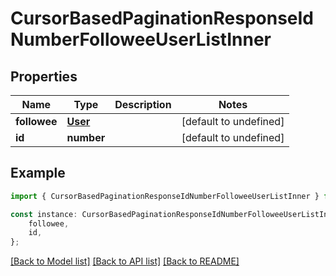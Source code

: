 # CursorBasedPaginationResponseIdNumberFolloweeUserListInner


## Properties

Name | Type | Description | Notes
------------ | ------------- | ------------- | -------------
**followee** | [**User**](User.md) |  | [default to undefined]
**id** | **number** |  | [default to undefined]

## Example

```typescript
import { CursorBasedPaginationResponseIdNumberFolloweeUserListInner } from './api';

const instance: CursorBasedPaginationResponseIdNumberFolloweeUserListInner = {
    followee,
    id,
};
```

[[Back to Model list]](../README.md#documentation-for-models) [[Back to API list]](../README.md#documentation-for-api-endpoints) [[Back to README]](../README.md)
